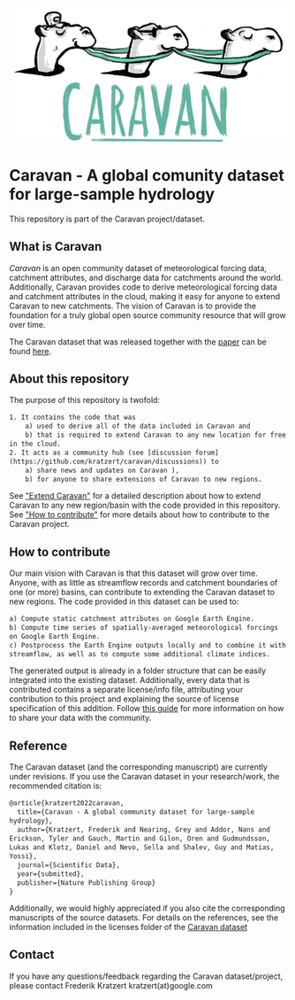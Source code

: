 ![](caravan-long-logo.png)

# Caravan - A global comunity dataset for large-sample hydrology

This repository is part of the Caravan project/dataset.

## What is Caravan

_Caravan_ is an open community dataset of meteorological forcing data, catchment attributes, and discharge data for catchments around the world. Additionally, Caravan provides code to derive meteorological forcing data and catchment attributes in the cloud, making it easy for anyone to extend Caravan to new catchments. The vision of Caravan is to provide the foundation for a truly global open source community resource that will grow over time. 

The Caravan dataset that was released together with the [paper]() can be found [here](https://doi.org/10.5281/zenodo.6522635).

## About this repository

The purpose of this repository is twofold:

    1. It contains the code that was 
        a) used to derive all of the data included in Caravan and 
        b) that is required to extend Caravan to any new location for free in the cloud.
    2. It acts as a community hub (see [discussion forum](https://github.com/kratzert/caravan/discussions)) to
        a) share news and updates on Caravan ),
        b) for anyone to share extensions of Caravan to new regions.

See ["Extend Caravan"]() for a detailed description about how to extend Caravan to any new region/basin with the code provided in this repository. See ["How to contribute"](#how-to-contribute) for more details about how to contribute to the Caravan project.

## How to contribute

Our main vision with Caravan is that this dataset will grow over time. Anyone, with as little as streamflow records and catchment boundaries of one (or more) basins, can contribute to extending the Caravan dataset to new regions. The code provided in this dataset can be used to:

    a) Compute static catchment attributes on Google Earth Engine.
    b) Compute time series of spatially-averaged meteorological forcings on Google Earth Engine.
    c) Postprocess the Earth Engine outputs locally and to combine it with streamflow, as well as to compute some additional climate indices.

The generated output is already in a folder structure that can be easily integrated into the existing dataset. Additionally, every data that is contributed contains a separate license/info file, attributing your contribution to this project and explaining the source of license specification of this addition. Follow [this guide]() for more information on how to share your data with the community.

## Reference

The Caravan dataset (and the corresponding manuscript) are currently under revisions. If you use the Caravan dataset in your research/work, the recommended citation is:

```
@article{kratzert2022caravan,
  title={Caravan - A global community dataset for large-sample hydrology},
  author={Kratzert, Frederik and Nearing, Grey and Addor, Nans and Erickson, Tyler and Gauch, Martin and Gilon, Oren and Gudmundsson, Lukas and Klotz, Daniel and Nevo, Sella and Shalev, Guy and Matias, Yossi},
  journal={Scientific Data},
  year={submitted},
  publisher={Nature Publishing Group}
}
```

Additionally, we would highly appreciated if you also cite the corresponding manuscripts of the source datasets. For details on the references, see the information included in the licenses folder of the [Caravan dataset]()

## Contact

If you have any questions/feedback regarding the Caravan dataset/project, please contact Frederik Kratzert kratzert(at)google.com